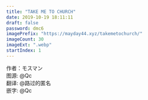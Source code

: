 ```yaml
---
title: "TAKE ME TO CHURCH"
date: 2019-10-19 18:11:11
draft: false
password: dmc6
imagePrefix: "https://mayday44.xyz/takemetochurch/"  
imageCount: 30
imageExt: ".webp" 
startIndex: 1
---
```

作者：モスマン  
图源: @Qc  
翻译: @路过的匿名  
嵌字: @Qc
